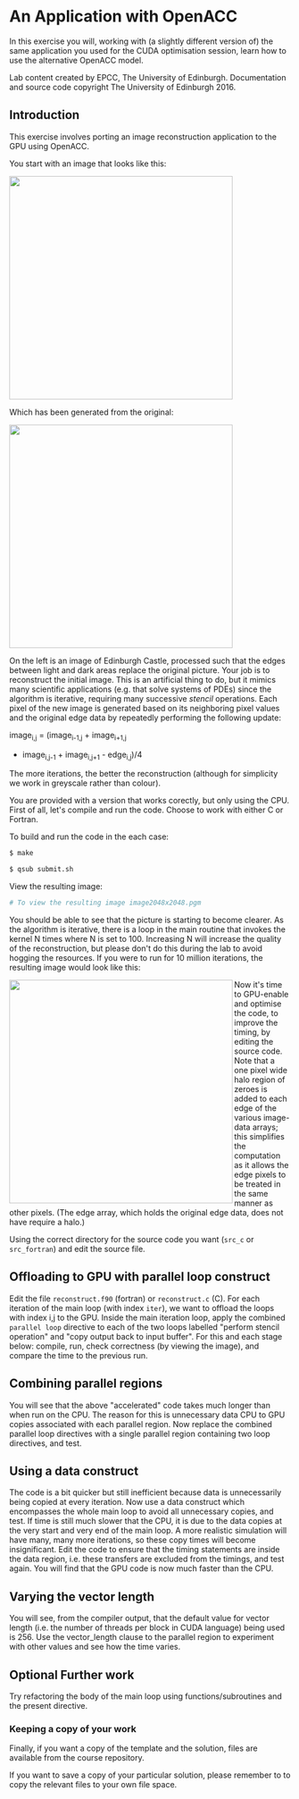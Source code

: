 
# An Application with OpenACC

In this exercise you will, working with (a slightly different version of)
the same application you used for the CUDA optimisation session, learn how
to use the alternative OpenACC model. 

Lab content created by EPCC, The University of Edinburgh. Documentation
and source code copyright The University of Edinburgh 2016.

## Introduction

This exercise involves porting an image reconstruction application to the GPU
using OpenACC. 


You start with an image that looks like this:

<img src=./images/input.jpeg width=400>

Which has been generated from the original:

<img src=./images/EDINB00034_2048x2048.jpg width=400>

On the left is an image of Edinburgh Castle, processed such that the edges
between light and dark areas replace the original picture. Your job is to
reconstruct the initial image. This is an artificial thing to do, but it
mimics many scientific applications (e.g. that solve systems of PDEs)
since the algorithm is iterative, requiring many successive <i>stencil</i>
operations. Each pixel of the new <it>image</it> is generated based on
its neighboring pixel values and the original <it>edge</it> data by
repeatedly performing the following update:  

image<sub>i,j</sub> = (image<sub>i-1,j</sub> + image<sub>i+1,j</sub>
+ image<sub>i,j-1</sub> + image<sub>i,j+1</sub> - edge<sub>i,j</sub>)/4 

The more iterations, the better the reconstruction (although for simplicity
we work in greyscale rather than colour).

You are provided with a version that works corectly, but only using the CPU.
First of all, let's compile and run the code. Choose to work with either C
or Fortran.


To build and run the code in the each case:

```bash
$ make
```

```bash
$ qsub submit.sh
```


View the resulting image:


```bash
# To view the resulting image image2048x2048.pgm
```

You should be able to see that the picture is starting to become clearer.
As the algorithm is iterative, there is a loop in the main routine that
invokes the kernel N times where N is set to 100. Increasing N will
increase the quality of the reconstruction, but please don't do this
during the lab to avoid hogging the resources. If you were to run for
10 million iterations, the resulting image would look like this:

<img src=images/output10M.jpeg width=400 align="left">


Now it's time to GPU-enable and optimise the code, to improve the timing, by
editing the source code. Note that a one pixel wide <it>halo</it> region of
zeroes is added to each edge of the various image-data arrays; this
simplifies the computation as it allows the edge pixels to be treated in
the same manner as other pixels. (The edge array, which holds the original
edge data, does not have require a halo.)</p>

Using the correct directory for the source code you want
(<code>src_c</code> or <code>src_fortran</code>) and edit the source file.
  

## Offloading to GPU with parallel loop construct

Edit the file <code>reconstruct.f90</code> (fortran) or
<code>reconstruct.c</code> (C). For each iteration of the main loop (with
index <code>iter</code>), we want to offload the loops with index i,j to
the GPU. Inside the main iteration loop, apply the combined
<code>parallel loop</code> directive to each of the two loops labelled
"perform stencil operation" and "copy output back to input buffer". For
this and each stage below: compile, run, check correctness (by viewing
the image), and compare the time to the previous run.


## Combining parallel regions

You will see that the above "accelerated" code takes much longer than when
run on the CPU. The reason for this is unnecessary data CPU to GPU copies
associated with each parallel region.
Now replace the combined parallel loop directives with a single parallel
region containing two loop directives, and test.


## Using a data construct

The code is a bit quicker but still inefficient because data is unnecessarily
being copied at every iteration. Now use a data construct which encompasses
the whole main loop to avoid all unnecessary copies, and test. If time is
still much slower that the CPU, it is due to the data copies at the very
start and very end of the main loop. A more realistic simulation will have
many, many more iterations, so these copy times will become insignificant.
Edit the code to ensure that the timing statements are inside the data
region, i.e. these transfers are excluded from the timings, and test again.
You will find that the GPU code is now much faster than the CPU.

## Varying the vector length

You will see, from the compiler output, that the default value for vector
length (i.e. the number of threads per block in CUDA language) being used
is 256. Use the vector_length clause to the parallel region to experiment
with other values and see how the time varies.


## Optional Further work

Try refactoring the body of the main loop using functions/subroutines and
the present directive.


### Keeping a copy of your work

Finally, if you want a copy of the template and the
solution, files are available from the course repository.

If you want to save a copy of your particular solution, please remember to
to copy the relevant files to your own file space.

<style>
p.hint_trigger{
  margin-bottom:7px;
  margin-top:-5px;
  background:#64E84D;
}
.toggle_container{
  margin-bottom:0px;
}
.toggle_container p{
  margin:2px;
}
.toggle_container{
  background:#f0f0f0;
  clear: both;
  font-size:100%;
}
</style>
<script>
$("p.hint_trigger").click(function(){
   $(this).toggleClass("active").next().slideToggle("normal");
});
   
$(".toggle_container").hide();
</script>
